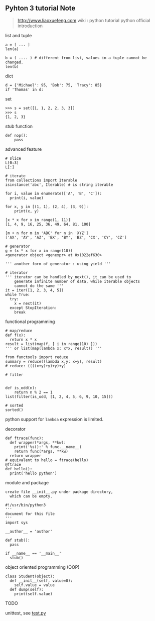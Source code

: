 Pyhton 3 tutorial Note
---
> http://www.liaoxuefeng.com wiki : python tutorial
> python official introduction

list and tuple
```
a = [ ... ]
len(a)

b = ( .... ) # different from list, values in a tuple cannot be changed.
len(b)
```

dict
```
d = {'Michael': 95, 'Bob': 75, 'Tracy': 85}
if 'Thomas' in d:
```

set
```
>>> s = set([1, 1, 2, 2, 3, 3])
>>> s
{1, 2, 3}
```

stub function
```
def nop():
    pass
```

advanced feature
```
# slice
L[0:3]
L[:]

# iterate
from collections import Iterable
isinstance('abc', Iterable) # is string iterable

for i, value in enumerate(['A', 'B', 'C']):
  print(i, value)

for x, y in [(1, 1), (2, 4), (3, 9)]:
    print(x, y)

[x * x for x in range(1, 11)]
[1, 4, 9, 16, 25, 36, 49, 64, 81, 100]

[m + n for m in 'ABC' for n in 'XYZ']
['AX', 'AY', 'AZ', 'BX', 'BY', 'BZ', 'CX', 'CY', 'CZ']

# generator
g = (x * x for x in range(10))
<generator object <genexpr> at 0x1022ef630>

''' another form of generator : using yield '''

# iterator
''' iterator can be handled by next(), it can be used to
    generate infinite number of data, while iterable objects
    cannot do the same '''
it = iter([1, 2, 3, 4, 5])
while True:
  try:
    x = next(it)
  except StopIteration:
    break
```

functional programming
```
# map/reduce
def f(x):
  return x * x
result = list(map(f, [ i in range(10) ]))
''' or list(map(lambda x: x*x, result)) '''

from functools import reduce
summary = reduce((lambda x,y: x+y), result)
# reduce: ((((x+y)+y)+y)+y)

# filter


def is_odd(n):
    return n % 2 == 1
list(filter(is_odd, [1, 2, 4, 5, 6, 9, 10, 15]))

# sorted
sorted()
```

python support for `lambda` expression is limited.

decorator
```
def ftrace(func):
  def wrapper(*args, **kw):
    print('%s():' % func.__name__)
    return func(*args, **kw)
  return wrapper
# equivalent to hello = ftrace(hello)
@ftrace
def hello():
  print('hello python')
```

module and package
```
create file __init__.py under package directory,
  which can be empty.

#!/usr/bin/python3
'''
document for this file
'''
import sys

__author__ = 'author'

def stub():
  pass

if __name__ == '__main__'
  stub()

```

object oriented programming (OOP)
```
class Student(object):
  def __init__(self, value=0):
    self.value = value
  def dump(self):
    print(self.value)
```

TODO

unittest, see [test.py](./test.py)  
